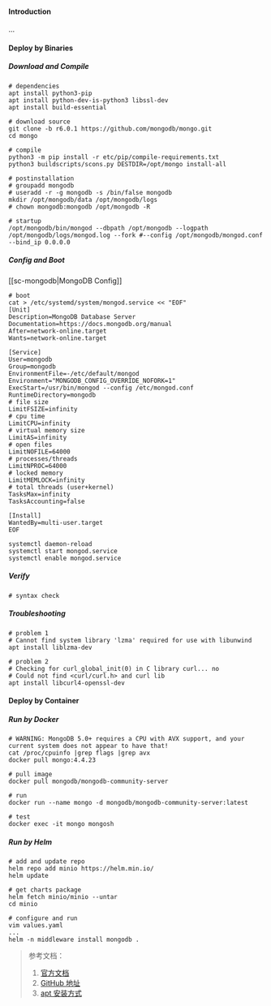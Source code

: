 #### Introduction
...


#### Deploy by Binaries
##### Download and Compile
```shell
# dependencies
apt install python3-pip
apt install python-dev-is-python3 libssl-dev
apt install build-essential

# download source
git clone -b r6.0.1 https://github.com/mongodb/mongo.git
cd mongo

# compile 
python3 -m pip install -r etc/pip/compile-requirements.txt
python3 buildscripts/scons.py DESTDIR=/opt/mongo install-all

# postinstallation
# groupadd mongodb
# useradd -r -g mongodb -s /bin/false mongodb
mkdir /opt/mongodb/data /opt/mongodb/logs
# chown mongodb:mongodb /opt/mongodb -R

# startup 
/opt/mongodb/bin/mongod --dbpath /opt/mongodb --logpath /opt/mongodb/logs/mongod.log --fork #--config /opt/mongodb/mongod.conf --bind_ip 0.0.0.0

```

##### Config and Boot
[[sc-mongodb|MongoDB Config]]

```shell
# boot 
cat > /etc/systemd/system/mongod.service << "EOF"
[Unit]
Description=MongoDB Database Server
Documentation=https://docs.mongodb.org/manual
After=network-online.target
Wants=network-online.target

[Service]
User=mongodb
Group=mongodb
EnvironmentFile=-/etc/default/mongod
Environment="MONGODB_CONFIG_OVERRIDE_NOFORK=1"
ExecStart=/usr/bin/mongod --config /etc/mongod.conf
RuntimeDirectory=mongodb
# file size
LimitFSIZE=infinity
# cpu time
LimitCPU=infinity
# virtual memory size
LimitAS=infinity
# open files
LimitNOFILE=64000
# processes/threads
LimitNPROC=64000
# locked memory
LimitMEMLOCK=infinity
# total threads (user+kernel)
TasksMax=infinity
TasksAccounting=false

[Install]
WantedBy=multi-user.target
EOF

systemctl daemon-reload
systemctl start mongod.service
systemctl enable mongod.service
```

##### Verify
```shell
# syntax check

```

##### Troubleshooting
```shell
# problem 1
# Cannot find system library 'lzma' required for use with libunwind
apt install liblzma-dev

# problem 2
# Checking for curl_global_init(0) in C library curl... no
# Could not find <curl/curl.h> and curl lib
apt install libcurl4-openssl-dev

```


#### Deploy by Container
##### Run by Docker
```shell
# WARNING: MongoDB 5.0+ requires a CPU with AVX support, and your current system does not appear to have that!
cat /proc/cpuinfo |grep flags |grep avx
docker pull mongo:4.4.23

# pull image
docker pull mongodb/mongodb-community-server

# run
docker run --name mongo -d mongodb/mongodb-community-server:latest

# test
docker exec -it mongo mongosh
```

##### Run by Helm
```shell
# add and update repo
helm repo add minio https://helm.min.io/
helm update

# get charts package
helm fetch minio/minio --untar
cd minio

# configure and run
vim values.yaml
...
helm -n middleware install mongodb .

```


> 参考文档：
> 1. [官方文档](https://www.mongodb.com/docs/manual/administration/install-on-linux/)
> 2. [GitHub 地址](https://github.com/mongodb/mongo)
> 3. [apt 安装方式](https://www.postgresql.org/download/linux/ubuntu/)